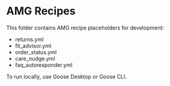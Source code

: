 # AMG Recipes

This folder contains AMG recipe placeholders for development:

- returns.yml
- fit_advisor.yml
- order_status.yml
- care_nudge.yml
- faq_autoresponder.yml

To run locally, use Goose Desktop or Goose CLI.
